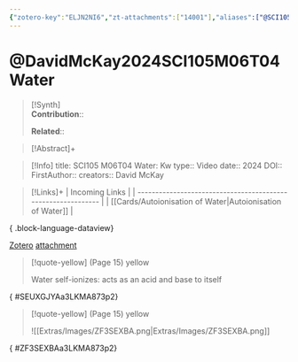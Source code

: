 ```yaml
---
{"zotero-key":"ELJN2NI6","zt-attachments":["14001"],"aliases":["@SCI105 M06T04 Water: Kw"],"keywords":["✅"],"FirstAuthor":"[[ David McKay]]","tags":["source/video","Uni/SCI105"],"dg-publish":true,"permalink":"/sources/video/david-mc-kay2024-sci-105-m06-t04-water/","dgPassFrontmatter":true}
---
```


# @DavidMcKay2024SCI105M06T04Water

>[!Synth]  
>**Contribution**::  
>  
>**Related**:: 
>  

> [!Abstract]+
> 

> [!Info]
> title: SCI105 M06T04 Water: Kw
> type:: Video 
> date:: 2024
> DOI:: 
> FirstAuthor:: 
> creators:: David McKay

> [!Links]+
>  | Incoming Links                                                |
> | ------------------------------------------------------------- |
> | [[Cards/Autoionisation of Water\|Autoionisation of Water]] |
> 
{ .block-language-dataview}


[Zotero](zotero://select/library/items/ELJN2NI6) [attachment](<file:///Users/nathanmaxwell/Zotero/storage/3LKMA873/David%20McKay%20-%202024%20-%20SCI105%20M05T04%20Water%20Kw.pdf>)

> [!quote-yellow] (Page 15) yellow
> 
> Water self-ionizes: acts as an acid and base to itself
>
{ #SEUXGJYAa3LKMA873p2}


> [!quote-yellow] (Page 15) yellow
> 
> ![[Extras/Images/ZF3SEXBA.png\|Extras/Images/ZF3SEXBA.png]]
>
{ #ZF3SEXBAa3LKMA873p2}

